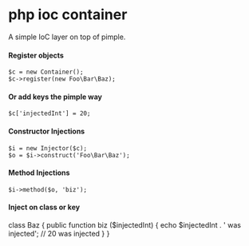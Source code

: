 php ioc container
=================

A simple IoC layer on top of pimple.

#### Register objects
```
$c = new Container();
$c->register(new Foo\Bar\Baz);
```

#### Or add keys the pimple way
```
$c['injectedInt'] = 20;
```

#### Constructor Injections
```
$i = new Injector($c);
$o = $i->construct('Foo\Bar\Baz');
```

#### Method Injections
```
$i->method($o, 'biz');
```

#### Inject on class or key
class Baz {
  public function biz ($injectedInt) {
     echo $injectedInt . ' was injected'; // 20 was injected
  }
}

